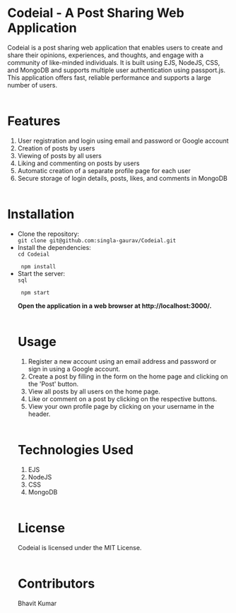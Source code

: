 <h1>Codeial - A Post Sharing Web Application</h1>

Codeial is a post sharing web application that enables users to create and share their opinions, experiences, and thoughts, and engage with a community of like-minded individuals. It is built using EJS, NodeJS, CSS, and MongoDB and supports multiple user authentication using passport.js. This application offers fast, reliable performance and supports a large number of users.
<br> <br>
<h1>Features</h1>

1. User registration and login using email and password or Google account
2. Creation of posts by users
3. Viewing of posts by all users
4. Liking and commenting on posts by users
5. Automatic creation of a separate profile page for each user
6. Secure storage of login details, posts, likes, and comments in MongoDB
<br> <br>
<h1>Installation</h1>

<ul>
<li>Clone the repository:</li>
<code>git clone git@github.com:singla-gaurav/Codeial.git</code>

<li>Install the dependencies:</li>
<code>cd Codeial <br>
 npm install</code>

<li>Start the server:</li>
<code>sql<br>
 npm start</code>


<b>Open the application in a web browser at http://localhost:3000/.</b>
<br> <br>
<h1>Usage</h1>

1. Register a new account using an email address and password or sign in using a Google account.
2. Create a post by filling in the form on the home page and clicking on the 'Post' button.
3. View all posts by all users on the home page.
4. Like or comment on a post by clicking on the respective buttons.
5. View your own profile page by clicking on your username in the header.
<br> <br>
<h1>Technologies Used</h1>

1. EJS
2. NodeJS
3. CSS
4. MongoDB
<br> <br>
<h1>License</h1>
Codeial is licensed under the MIT License.
<br> <br>
<h1>Contributors</h1>
Bhavit Kumar